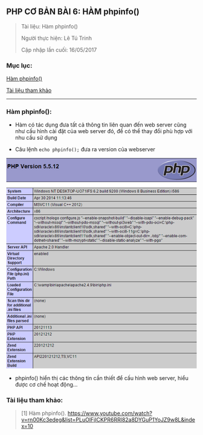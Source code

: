 ## PHP CƠ BẢN BÀI 6: HÀM phpinfo()

> Tài liệu: Hàm phpinfo()
>
> Người thực hiện: Lê Tú Trinh
>
> Cập nhập lần cuối: 16/05/2017

### Mục lục:

[Hàm phpinfo()](#1)

[Tài liệu tham khảo](#2)

***

<a name="1"></a>
### Hàm phpinfo():

- Hàm có tác dụng đưa tất cả thông tin liên quan đến web server cũng như cấu hình cài đặt của web server đó, để có thể thay đổi phù hợp với nhu cầu sử dụng

- Câu lệnh `echo phpinfo();` đưa ra version của webserver

<p align="center"><img src="https://github.com/TrinhTu/web_developer/blob/master/Task30_PHP_Course_01/image/4.png"/></p>

- phpinfo() hiển thị các thông tin cần thiết để cấu hình web server, hiểu được cơ chế hoạt động...

<a name="2"></a>
### Tài liệu tham khảo:

> [1] Hàm phpinfo(). https://www.youtube.com/watch?v=rn00Kc3edeg&list=PLuOlFjICKPR6RRl82a8DYGuP1YoJZ9w8L&index=10
